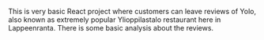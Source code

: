 This is very basic React project where customers can leave reviews of Yolo, also known as extremely popular Ylioppilastalo restaurant here in Lappeenranta. There is some basic analysis about the reviews.